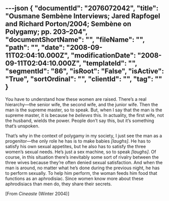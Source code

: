 ---json
{
  "documentId": "2076072042",
  "title": "Ousmane Sembène Interviews; Jared Rapfogel and Richard Porton/2004; Sembène on Polygamy; pp. 203–204",
  "documentShortName": "",
  "fileName": "",
  "path": "",
  "date": "2008-09-11T02:04:10.000Z",
  "modificationDate": "2008-09-11T02:04:10.000Z",
  "templateId": "",
  "segmentId": "86",
  "isRoot": "False",
  "isActive": "True",
  "sortOrdinal": "",
  "clientId": "",
  "tag": ""
}
---

You have to understand how these women are raised. There’s a real hierarchy—the senior wife, the second wife, and the junior wife. Then the man is the supreme master, so to speak. But, when I say that the man is the supreme master, it is because he *believes* this. In actuality, the first wife, not the husband, wields the power. People don’t say this, but it’s something that’s unspoken.

That’s why in the context of polygamy in my society, I just see the man as a progenitor—the only role he has is to make babies *[laughs]*. He has to satisfy his own sexual appetites, but he also has to satisfy the three women’s sexual needs. He’s just a sex machine, so to speak *[laughs]*. Of course, in this situation there’s inevitably some sort of rivalry between the three wives because they’re often denied sexual satisfaction. And when the man is around, no matter what he’s done during the previous night, he has to perform sexually. To help him perform, the woman feeds him food that functions as an aphrodisiac. Since women know more about these aphrodisiacs than men do, they share their secrets.

[From *Cineaste* (Winter 2004)]
